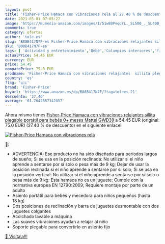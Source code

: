 ```yaml
---
layout: post
title: 'Fisher-Price Hamaca con vibraciones rela al 27.40 % de descuento'
date: 2021-05-01 07:05:27
image: 'https://m.media-amazon.com/images/I/51wB0PvqdrL._SL500_._SL400_.jpg'
comments: true
category: ofertas
author: 'tole.es'
slug: 'B08B417N7F-es Fisher-Price Hamaca con vibraciones relajantes sillita...'
sku: 'B08B417N7F-es'
tags: [ 'Actividad y entretenimiento','Bebé','Columpios interiores','fisher-price','mattel', ]
actualPrice: 54.45 EUR
currency: EUR
price: 54.45
comparePrice: 75.0 EUR
prodname: 'Fisher-Price Hamaca con vibraciones relajantes  sillita plegable portátil para bebés 0+ meses  Mattel GWD39 '
country: 'es'
flag: '🇪🇸'
brand: 'Fisher-Price'
buyurl: 'https://www.amazon.es/dp/B08B417N7F/?tag=tolees-21'
descuento: '27.40'
average: '61.7642857142857'
---
```


Ahora mismo tienes [Fisher-Price Hamaca con vibraciones relajantes  sillita plegable portátil para bebés 0+ meses  Mattel GWD39 ](https://www.amazon.es/dp/B08B417N7F/?tag=tolees-21) a 54.45 EUR (original: 75.0 EUR) (27.40 %  de descuento) en el siguiente enlace!

[![Fisher-Price Hamaca con vibraciones rela](https://m.media-amazon.com/images/I/51wB0PvqdrL._SL500_._SL400_.jpg)](https://www.amazon.es/dp/B08B417N7F/?tag=tolees-21)

🔎:

- ADVERTENCIA: Ese producto no ha sido diseñado para períodos largos de sueño; Si se usa en la posición reclinada: No utilizar si el niño aprende a sentarse por sí solo o pesa más de 9 kg; Dejar de usar la posición reclinada si el niño aprende a sentarse por sí solo; Si se usa en la posición vertical: No utilizar si el niño aprende a sentarse por sí solo o pesa más de 9 kg; Esta hamaca no es un juguete; Cumple con la normativa europea EN 12790:2009; Requiere montaje por parte de un adulto
- Asiento portátil para bebés y mecedora para niños pequeños (hasta 18 kg)
- Dos posiciones de reclinación y barra de juguetes desmontable con dos juguetes colgantes
- Acolchado lavable a máquina
- Las suaves vibraciones ayudan a relajar al niño
- Soporte plegable para convertirlo en asiento fijo

[🛒 Visítala!!!](https://www.amazon.es/dp/B08B417N7F/?tag=tolees-21)
